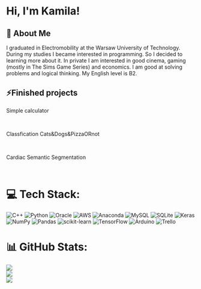# Hi, I'm Kamila!

## 🚀 About Me
I graduated in Electromobility at the Warsaw University of Technology. During my studies I became interested in programming. So I decided to learning more about it. In private I am interested in good cinema, gaming (mostly in The Sims Game Series) and economics. I am good at solving problems and logical thinking. My English level is B2.

## ⚡️Finished projects
<p>Simple calculator</p><br/>
<p>Classfication Cats&Dogs&PizzaORnot</p><br/>
<p>Cardiac Semantic Segmentation</p><br/>


# 💻 Tech Stack:
![C++](https://img.shields.io/badge/c++-%2300599C.svg?style=for-the-badge&logo=c%2B%2B&logoColor=white) ![Python](https://img.shields.io/badge/python-3670A0?style=for-the-badge&logo=python&logoColor=ffdd54) ![Oracle](https://img.shields.io/badge/Oracle-F80000?style=for-the-badge&logo=oracle&logoColor=white) ![AWS](https://img.shields.io/badge/AWS-%23FF9900.svg?style=for-the-badge&logo=amazon-aws&logoColor=white) ![Anaconda](https://img.shields.io/badge/Anaconda-%2344A833.svg?style=for-the-badge&logo=anaconda&logoColor=white) ![MySQL](https://img.shields.io/badge/mysql-%2300f.svg?style=for-the-badge&logo=mysql&logoColor=white) ![SQLite](https://img.shields.io/badge/sqlite-%2307405e.svg?style=for-the-badge&logo=sqlite&logoColor=white) ![Keras](https://img.shields.io/badge/Keras-%23D00000.svg?style=for-the-badge&logo=Keras&logoColor=white) ![NumPy](https://img.shields.io/badge/numpy-%23013243.svg?style=for-the-badge&logo=numpy&logoColor=white) ![Pandas](https://img.shields.io/badge/pandas-%23150458.svg?style=for-the-badge&logo=pandas&logoColor=white) ![scikit-learn](https://img.shields.io/badge/scikit--learn-%23F7931E.svg?style=for-the-badge&logo=scikit-learn&logoColor=white) ![TensorFlow](https://img.shields.io/badge/TensorFlow-%23FF6F00.svg?style=for-the-badge&logo=TensorFlow&logoColor=white) ![Arduino](https://img.shields.io/badge/-Arduino-00979D?style=for-the-badge&logo=Arduino&logoColor=white) ![Trello](https://img.shields.io/badge/Trello-%23026AA7.svg?style=for-the-badge&logo=Trello&logoColor=white)
# 📊 GitHub Stats:
![](https://github-readme-stats.vercel.app/api?username=binda7&theme=dark&hide_border=false&include_all_commits=false&count_private=false)<br/>
![](https://github-readme-streak-stats.herokuapp.com/?user=binda7&theme=dark&hide_border=false)<br/>
![](https://github-readme-stats.vercel.app/api/top-langs/?username=binda7&theme=dark&hide_border=false&include_all_commits=false&count_private=false&layout=compact)
